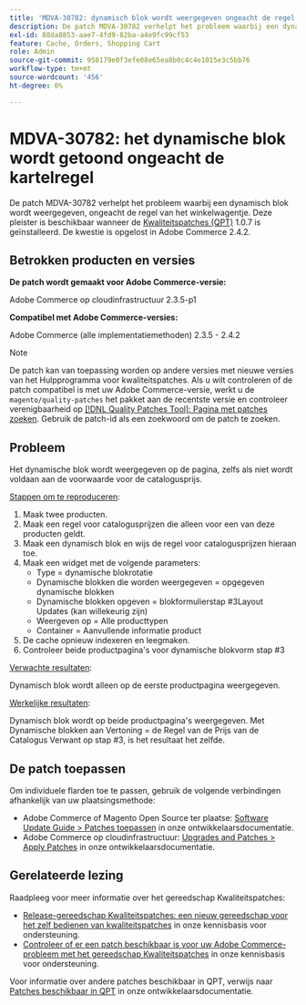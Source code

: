 ```yaml
---
title: 'MDVA-30782: dynamisch blok wordt weergegeven ongeacht de regel van het winkelwagentje.'
description: De patch MDVA-30782 verhelpt het probleem waarbij een dynamisch blok wordt weergegeven, ongeacht de regel van het winkelwagentje. Deze patch is beschikbaar wanneer [Quality Patches Tool (QPT)] (/help/announcements/adobe-commerce-announcements/magento-quality-patches-released-new-tool-to-self-serve-quality-patches.md) 1.0.7 is geïnstalleerd. De kwestie is opgelost in Adobe Commerce 2.4.2.
exl-id: 88da8853-aae7-4fd9-82ba-a4e9fc99cf53
feature: Cache, Orders, Shopping Cart
role: Admin
source-git-commit: 958179e0f3efe08e65ea8b0c4c4e1015e3c5bb76
workflow-type: tm+mt
source-wordcount: '456'
ht-degree: 0%

---
```


# MDVA-30782: het dynamische blok wordt getoond ongeacht de kartelregel

De patch MDVA-30782 verhelpt het probleem waarbij een dynamisch blok wordt weergegeven, ongeacht de regel van het winkelwagentje. Deze pleister is beschikbaar wanneer de [Kwaliteitspatches (QPT)](/help/announcements/adobe-commerce-announcements/magento-quality-patches-released-new-tool-to-self-serve-quality-patches.md) 1.0.7 is geïnstalleerd. De kwestie is opgelost in Adobe Commerce 2.4.2.

## Betrokken producten en versies

**De patch wordt gemaakt voor Adobe Commerce-versie:**

Adobe Commerce op cloudinfrastructuur 2.3.5-p1

**Compatibel met Adobe Commerce-versies:**

Adobe Commerce (alle implementatiemethoden) 2.3.5 - 2.4.2

>[!NOTE]
>
>De patch kan van toepassing worden op andere versies met nieuwe versies van het Hulpprogramma voor kwaliteitspatches. Als u wilt controleren of de patch compatibel is met uw Adobe Commerce-versie, werkt u de `magento/quality-patches` het pakket aan de recentste versie en controleer verenigbaarheid op [[!DNL Quality Patches Tool]: Pagina met patches zoeken](https://devdocs.magento.com/quality-patches/tool.html#patch-grid). Gebruik de patch-id als een zoekwoord om de patch te zoeken.

## Probleem

Het dynamische blok wordt weergegeven op de pagina, zelfs als niet wordt voldaan aan de voorwaarde voor de catalogusprijs.

<u>Stappen om te reproduceren</u>:

1. Maak twee producten.
1. Maak een regel voor catalogusprijzen die alleen voor een van deze producten geldt.
1. Maak een dynamisch blok en wijs de regel voor catalogusprijzen hieraan toe.
1. Maak een widget met de volgende parameters:
   * Type = dynamische blokrotatie
   * Dynamische blokken die worden weergegeven = opgegeven dynamische blokken
   * Dynamische blokken opgeven = blokformulierstap \#3Layout Updates (kan willekeurig zijn)
   * Weergeven op = Alle producttypen
   * Container = Aanvullende informatie product
1. De cache opnieuw indexeren en leegmaken.
1. Controleer beide productpagina&#39;s voor dynamische blokvorm stap \#3

<u>Verwachte resultaten</u>:

Dynamisch blok wordt alleen op de eerste productpagina weergegeven.

<u>Werkelijke resultaten</u>:

Dynamisch blok wordt op beide productpagina&#39;s weergegeven. Met Dynamische blokken aan Vertoning = de Regel van de Prijs van de Catalogus Verwant op stap \#3, is het resultaat het zelfde.

## De patch toepassen

Om individuele flarden toe te passen, gebruik de volgende verbindingen afhankelijk van uw plaatsingsmethode:

* Adobe Commerce of Magento Open Source ter plaatse: [Software Update Guide > Patches toepassen](https://devdocs.magento.com/guides/v2.4/comp-mgr/patching/mqp.html) in onze ontwikkelaarsdocumentatie.
* Adobe Commerce op cloudinfrastructuur: [Upgrades and Patches > Apply Patches](https://devdocs.magento.com/cloud/project/project-patch.html) in onze ontwikkelaarsdocumentatie.

## Gerelateerde lezing

Raadpleeg voor meer informatie over het gereedschap Kwaliteitspatches:

* [Release-gereedschap Kwaliteitspatches: een nieuw gereedschap voor het zelf bedienen van kwaliteitspatches](/help/announcements/adobe-commerce-announcements/magento-quality-patches-released-new-tool-to-self-serve-quality-patches.md) in onze kennisbasis voor ondersteuning.
* [Controleer of er een patch beschikbaar is voor uw Adobe Commerce-probleem met het gereedschap Kwaliteitspatches](/help/support-tools/patches-available-in-qpt-tool/check-patch-for-magento-issue-with-magento-quality-patches.md) in onze kennisbasis voor ondersteuning.

Voor informatie over andere patches beschikbaar in QPT, verwijs naar [Patches beschikbaar in QPT](https://devdocs.magento.com/quality-patches/tool.html#patch-grid) in onze ontwikkelaarsdocumentatie.
